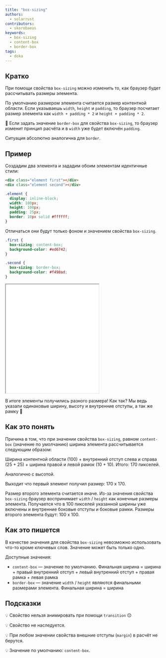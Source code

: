 ```yaml
---
title: "box-sizing"
authors:
  - solarrust
contributors:
  - skorobaeus
keywords:
  - box-sizing
  - content-box
  - border-box
tags:
  - doka
---
```


## Кратко

При помощи свойства `box-sizing` можно изменить то, как браузер будет рассчитывать размеры элемента.

По умолчанию размером элемента считается размер контентной области. Если указываешь `width`, `height` и `padding`, то браузер посчитает размер элемента как `width + padding * 2` и `height + padding * 2`.

🤖 Если задать значение `border-box` для свойства `box-sizing`, то браузер изменит принцип расчёта и в `width` уже будет включён `padding`.

Ситуация абсолютно аналогична для `border`.

## Пример

Создадим два элемента и зададим обоим элементам идентичные стили:

```html
<div class="element first"></div>
<div class="element second"></div>
```

```css
.element {
  display: inline-block;
  width: 100px;
  height: 100px;
  padding: 25px;
  border: 10px solid #ffffff;
}
```

Отличаться они будут только фоном и значением свойства `box-sizing`.

```css
.first {
  box-sizing: content-box;
  background-color: #ed6742;
}

.second {
  box-sizing: border-box;
  background-color: #f498ad;
}
```

<iframe title="Демонстрация работы свойства" src="demos/box-sizing/" height="350"></iframe>

В итоге элементы получились разного размера! Как так? Мы ведь указали одинаковые ширину, высоту и внутренние отступы, а так же рамку 🤔

## Как это понять

Причина в том, что при значении свойства `box-sizing`, равном `content-box` (значение по умолчанию) ширина элемента рассчитывается следующим образом:

Ширина контентной области (100) + внутренний отступ слева и справа (25 + 25) + ширина правой и левой рамок (10 + 10). Итого: 170 пикселей.

Аналогично с высотой.

Выходит что первый элемент получил размер: 170 х 170.

Размер второго элемента считается иначе. Из-за значения свойства `box-sizing` браузер воспринимает `width` / `height` как конечные размеры элемента. Получается что в 100 пикселей указанной ширины уже включены и внутренние боковые отступы и боковые рамки. Размеры второго элемента будут: 100 х 100.

## Как это пишется

В качестве значения для свойства `box-sizing` невозможно использовать что-то кроме ключевых слов. Значение может быть только одно.

Доступные значения:

- `content-box` — значение по умолчанию. Финальная ширина = ширина + правый внутренний отступ + левый внутренний отступ + правая рамка + левая рамка
- `border-box` — значение `width` / `height` являются финальными размерами элемента. Финальная ширина = ширина

## Подсказки

💡 Свойство нельзя анимировать при помощи `transition` 😔

💡 Свойство не наследуется.

💡 При любом значении свойства внешние отступы (`margin`) в расчёт не берутся.

💡 Значение по умолчанию: `content-box`.
